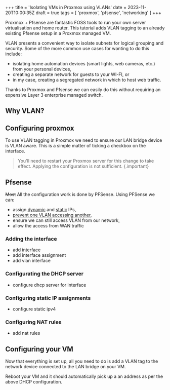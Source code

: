 +++
title = 'Isolating VMs in Proxmox using VLANs'
date = 2023-11-20T10:00:35Z
draft = true
tags = [ 'proxmox', 'pfsense', 'networking' ]
+++

Proxmox + Pfsense are fantastic FOSS tools to run your own server virtualisation and home router. This tutorial adds
VLAN tagging to an already existing Pfsense setup in a Proxmox managed VM.

VLAN presents a convenient way to isolate subnets for logical grouping and security. Some of the more common use cases
for wanting to do this include:

- isolating home automation devices (smart lights, web cameras, etc.) from your personal devices,
- creating a separate network for guests to your WI-FI, or
- in my case, creating a segregated network in which to host web traffic.

Thanks to Proxmox and Pfsense we can easily do this without requiring an expensive Layer 3 enterprise managed switch.

## Why VLAN?

[//]: # (explain or drop)

## Configuring proxmox

To use VLAN tagging in Proxmox we need to ensure our LAN bridge device is VLAN aware. This is a simple matter of ticking
a checkbox on the interface.

[//]: # (screenshot of VLAN aware tag)

> You'll need to restart your Proxmox server for this change to take effect. Applying the configuration is not
> sufficient.
{.important}

## Pfsense

~~Most~~ All the configuration work is done by PFSense. Using PFSense we can:

- assign [dynamic](#configurating-the-dhcp-server) and [static](#configuring-static-ip-assignments) IPs,
- [prevent one VLAN accessing another](#configuring-nat-rules),
- ensure we can still access VLAN from our network,
- allow the access from WAN traffic


[//]: # (add note/link to Pfsense theme)

### Adding the interface

- add interface
- add interface assignment
- add vlan interface

### Configurating the DHCP server

- configure dhcp server for interface

### Configuring static IP assignments

- configure static ipv4

### Configuring NAT rules

- add nat rules

## Configuring your VM

Now that everything is set up, all you need to do is add a VLAN tag to the network device connected to the LAN bridge on
your VM.

Reboot your VM and it should automatically pick up a an address as per the above DHCP configuration.

[//]: # (screenshot of ubuntu installer)